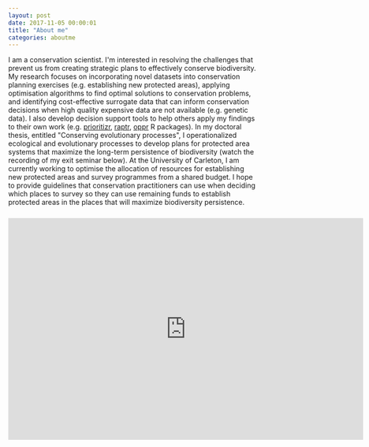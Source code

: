 ```yaml
---
layout: post
date: 2017-11-05 00:00:01
title: "About me"
categories: aboutme
---
```


I am a conservation scientist. I'm interested in resolving the challenges that prevent us from creating strategic plans to effectively conserve biodiversity. My research focuses on incorporating novel datasets into conservation planning exercises (e.g. establishing new protected areas), applying optimisation algorithms to find optimal solutions to conservation problems, and identifying cost-effective surrogate data that can inform conservation decisions when high quality expensive data are not available (e.g. genetic data). I also develop decision support tools to help others apply my findings to their own work (e.g. [prioritizr](https://prioritizr.net), [raptr](http://jeffrey-hanson.com/raptr/), [oppr](https://prioritizr.github.io/oppr/) R packages). In my doctoral thesis, entitled "Conserving evolutionary processes", I operationalized ecological and evolutionary processes to develop plans for protected area systems that maximize the long-term persistence of biodiversity (watch the recording of my exit seminar below). At the University of Carleton, I am currently working to optimise the allocation of resources for establishing new protected areas and survey programmes from a shared budget. I hope to provide guidelines that conservation practitioners can use when deciding which places to survey so they can use remaining funds to establish protected areas in the places that will maximize biodiversity persistence.

<div style="width:100%;text-align:center;">
<iframe width="720" height="450" src="https://www.youtube.com/embed/dkkqXo8Z17w" frameborder="0" allow="autoplay; encrypted-media" allowfullscreen style="padding-top:10px">Please try another web-browser to view the embedded video</iframe>
</div>
